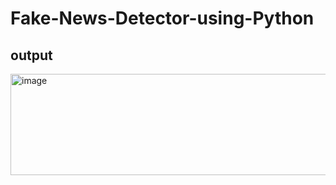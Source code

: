 # Fake-News-Detector-using-Python
## output
<img width="981" height="162" alt="image" src="https://github.com/user-attachments/assets/c18fbf31-f68a-41f1-a066-37b0d688e3f0" />
